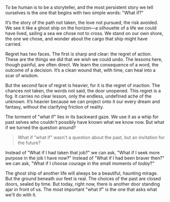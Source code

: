 To be human is to be a storyteller, and the most persistent story we tell ourselves is the one that begins with two simple words: "What if?"

It’s the story of the path not taken, the love not pursued, the risk avoided. We see it like a ghost ship on the horizon—a silhouette of a life we could have lived, sailing a sea we chose not to cross. We stand on our own shore, the one we chose, and wonder about the cargo that ship might have carried.

Regret has two faces. The first is sharp and clear: the regret of action. These are the things we did that we wish we could undo. The lessons here, though painful, are often direct. We learn the consequence of a word, the outcome of a decision. It’s a clean wound that, with time, can heal into a scar of wisdom.

But the second face of regret is heavier, for it is the regret of inaction. The chances not taken, the words not said, the door unopened. This regret is a fog. It carries no clear lesson, only the endless, undefined ache of the unknown. It’s heavier because we can project onto it our every dream and fantasy, without the clarifying friction of reality.

The torment of "what if" lies in its backward gaze. We use it as a whip for past selves who couldn't possibly have known what we know now. But what if we turned the question around?

>What if "what if" wasn't a question about the past, but an invitation for the future?

Instead of "What if I had taken that job?" we can ask, "What if I seek more purpose in the job I have *now*?" Instead of "What if I had been braver then?" we can ask, "What if I choose courage in the small moments of *today*?"

The ghost ship of another life will always be a beautiful, haunting mirage. But the ground beneath our feet is real. The choices of the past are closed doors, sealed by time. But today, right now, there is another door standing ajar in front of us. The most important "what if" is the one that asks what we'll do with it.
